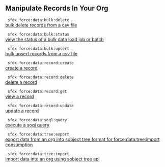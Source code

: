 ## Manipulate Records In Your Org



``` sfdx force:data:bulk:delete```   
 [bulk delete records from a csv file](/manipulaterecordsinyourorg)

``` sfdx force:data:bulk:status```   
 [view the status of a bulk data load job or batch](/manipulaterecordsinyourorg)

``` sfdx force:data:bulk:upsert```   
 [bulk upsert records from a csv file](/manipulaterecordsinyourorg)

``` sfdx force:data:record:create```   
 [create a record](/manipulaterecordsinyourorg)

``` sfdx force:data:record:delete```   
 [delete a record](/manipulaterecordsinyourorg)

``` sfdx force:data:record:get```   
 [view a record](/manipulaterecordsinyourorg)

``` sfdx force:data:record:update```   
 [update a record](/manipulaterecordsinyourorg)

``` sfdx force:data:soql:query```   
 [execute a soql query](/manipulaterecordsinyourorg)

``` sfdx force:data:tree:export```   
 [export data from an org into sobject tree format for force:data:tree:import consumption](/manipulaterecordsinyourorg)

``` sfdx force:data:tree:import```   
 [import data into an org using sobject tree api](/manipulaterecordsinyourorg)

